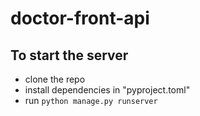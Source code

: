 # doctor-front-api

## To start the server

- clone the repo
- install dependencies in "pyproject.toml"
- run `python manage.py runserver`

